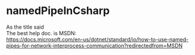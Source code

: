# namedPipeInCsharp <br>
As the title said <br>
The best help doc. is MSDN: <br>
https://docs.microsoft.com/en-us/dotnet/standard/io/how-to-use-named-pipes-for-network-interprocess-communication?redirectedfrom=MSDN
